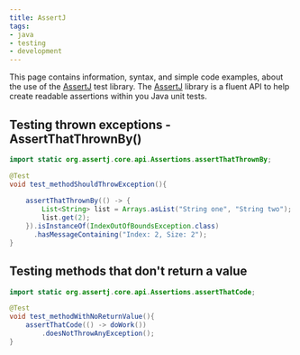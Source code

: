 ```yaml
---
title: AssertJ
tags:
- java
- testing
- development
---
```


This page contains information, syntax, and simple code examples, about the use of the [AssertJ](https://joel-costigliola.github.io/assertj/) test library.
The [AssertJ](https://joel-costigliola.github.io/assertj/) library is a fluent API to help create readable assertions within you Java unit tests.

## Testing thrown exceptions - AssertThatThrownBy()

```java
import static org.assertj.core.api.Assertions.assertThatThrownBy;

@Test
void test_methodShouldThrowException(){
    
    assertThatThrownBy(() -> {
        List<String> list = Arrays.asList("String one", "String two");
        list.get(2);
    }).isInstanceOf(IndexOutOfBoundsException.class)
      .hasMessageContaining("Index: 2, Size: 2");
}

```

## Testing methods that don't return a value

```java
import static org.assertj.core.api.Assertions.assertThatCode;

@Test
void test_methodWithNoReturnValue(){
    assertThatCode(() -> doWork())
        .doesNotThrowAnyException();
}
```
